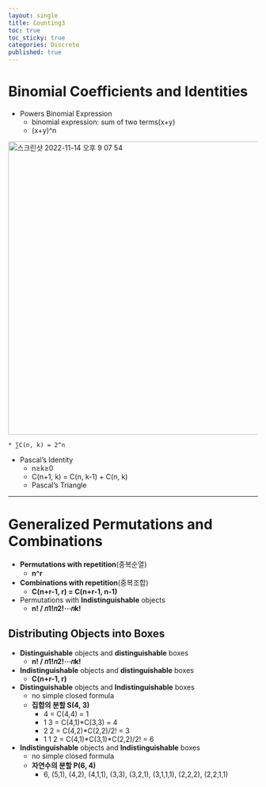 ```yaml
---
layout: single
title: Counting3
toc: true
toc_sticky: true
categories: Discrete
published: true
---
```


# Binomial Coefficients and Identities
* Powers Binomial Expression
    * binomial expression: sum of two terms(x+y)
    * (x+y)^n
<img width="592" alt="스크린샷 2022-11-14 오후 9 07 54" src="https://user-images.githubusercontent.com/63464299/201667163-f0564baf-547d-43c6-a41e-bb1364246e95.png">

    * ∑C(n, k) = 2^n
* Pascal’s Identity
    * n≥k≥0 
    * C(n+1, k) = C(n, k-1) + C(n, k)
    * Pascal’s Triangle

------------

# Generalized Permutations and Combinations
* **Permutations with repetition**(중복순열)
    * **n^r**
* **Combinations with repetition**(중복조합)
    * **C(n+r-1, r) = C(n+r-1, n-1)**
* Permutations with **Indistinguishable** objects
    * **n! / 𝑛1!𝑛2!⋯𝑛k!**

## Distributing Objects into Boxes
* **Distinguishable** objects and **distinguishable** boxes
    * **n! / 𝑛1!𝑛2!⋯𝑛k!**
* **Indistinguishable** objects and **distinguishable** boxes
    * **C(n+r-1, r)**
* **Distinguishable** objects and **Indistinguishable** boxes
    * no simple closed formula
    * **집합의 분할 S(4, 3)**
        * 4 = C(4,4) = 1
        * 1 3 = C(4,1)*C(3,3) = 4
        * 2 2 = C(4,2)*C(2,2)/2! = 3
        * 1 1 2 = C(4,1)*C(3,1)*C(2,2)/2! = 6
* **Indistinguishable** objects and **Indistinguishable** boxes
    * no simple closed formula
    * **자연수의 분할 P(6, 4)**
        * 6, (5,1), (4,2), (4,1,1), (3,3), (3,2,1), (3,1,1,1), (2,2,2), (2,2,1,1)
